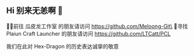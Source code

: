 ## Hi 别来无恙啊 👋

👩‍💻前往 瓜皮龙工作室 的朋友请访问 https://github.com/Meloong-Git\
🌈寻找 Plaiun Craft Launcher 的朋友请访问 https://github.com/LTCatt/PCL

我们在此对 Hex-Dragon 的历史表达诚挚的敬意

<!--


**Here are some ideas to get you started:**

🙋‍♀️ A short introduction - what is your organization all about?
🌈 Contribution guidelines - how can the community get involved?
👩‍💻 Useful resources - where can the community find your docs? Is there anything else the community should know?
🍿 Fun facts - what does your team eat for breakfast?
🧙 Remember, you can do mighty things with the power of [Markdown](https://docs.github.com/github/writing-on-github/getting-started-with-writing-and-formatting-on-github/basic-writing-and-formatting-syntax)
-->

